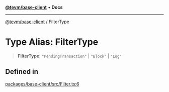 [**@tevm/base-client**](../README.md) • **Docs**

***

[@tevm/base-client](../globals.md) / FilterType

# Type Alias: FilterType

> **FilterType**: `"PendingTransaction"` \| `"Block"` \| `"Log"`

## Defined in

[packages/base-client/src/Filter.ts:6](https://github.com/evmts/tevm-monorepo/blob/main/packages/base-client/src/Filter.ts#L6)
